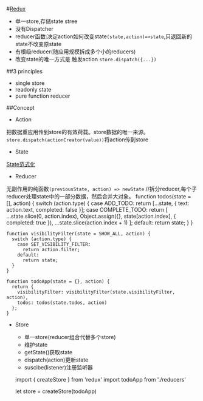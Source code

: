 #[Redux](http://camsong.github.io/redux-in-chinese/index.html)

+ 单一store,存储state stree
+ 没有Dispatcher
+ reducer函数:决定action如何改变state`(state,action)=>state`,只返回新的state不改变原state
+ 有根级reducer(随应用规模拆成多个小的reducers)
+ 改变state的唯一方式是 触发action `store.dispatch({...})`

##3 principles

+ single store
+ readonly state
+ pure function reducer

##Concept

+ Action  

把数据重应用传到store的有效荷载。store数据的唯一来源。  
`store.dispatch(actionCreator(value))`将action传到store

+ State

[State范式化](https://github.com/paularmstrong/normalizr)

+ Reducer

无副作用的纯函数`(previousState, action) => newState`
    //拆分reducer,每个子reducer处理state中的一部分数据，然后合并大对象。
    function todos(state = [], action) {
      switch (action.type) {
        case ADD_TODO:
          return [...state, {
            text: action.text,
            completed: false
          }];
        case COMPLETE_TODO:
          return [
            ...state.slice(0, action.index),
            Object.assign({}, state[action.index], {
              completed: true
            }),
            ...state.slice(action.index + 1)
          ];
        default:
          return state;
      }
    }
    
    function visibilityFilter(state = SHOW_ALL, action) {
      switch (action.type) {
        case SET_VISIBILITY_FILTER:
          return action.filter;
        default:
          return state;
      }
    }
    
    function todoApp(state = {}, action) {
      return {
        visibilityFilter: visibilityFilter(state.visibilityFilter, action),
        todos: todos(state.todos, action)
      };
    }
    
+ Store 
    - 单一store(reducer组合代替多个store)
    - 维护state
    - getState()获取state
    - dispatch(action)更新state
    - suscibe(listener)注册监听器
    
    import { createStore } from 'redux'
    import todoApp from './reducers'

    let store = createStore(todoApp)
